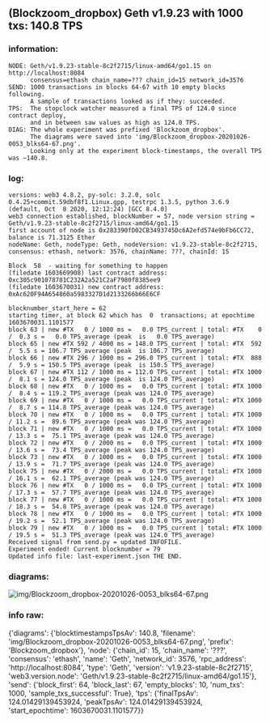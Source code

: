 
## (Blockzoom_dropbox) Geth v1.9.23 with 1000 txs: 140.8 TPS

### information:
```
NODE: Geth/v1.9.23-stable-8c2f2715/linux-amd64/go1.15 on http://localhost:8084
      consensus=ethash chain_name=??? chain_id=15 network_id=3576
SEND: 1000 transactions in blocks 64-67 with 10 empty blocks following.
      A sample of transactions looked as if they: succeeded.
TPS:  The stopclock watcher measured a final TPS of 124.0 since contract deploy,
      and in between saw values as high as 124.0 TPS.
DIAG: The whole experiment was prefixed 'Blockzoom_dropbox'.
      The diagrams were saved into 'img/Blockzoom_dropbox-20201026-0053_blks64-67.png'.
      Looking only at the experiment block-timestamps, the overall TPS was ~140.8.

```

### log:
```
versions: web3 4.8.2, py-solc: 3.2.0, solc 0.4.25+commit.59dbf8f1.Linux.gpp, testrpc 1.3.5, python 3.6.9 (default, Oct  8 2020, 12:12:24) [GCC 8.4.0]
web3 connection established, blockNumber = 57, node version string =  Geth/v1.9.23-stable-8c2f2715/linux-amd64/go1.15
first account of node is 0x283390fD02CB3493745Dc6A2efd574e9bFb6CC72, balance is 71.3125 Ether
nodeName: Geth, nodeType: Geth, nodeVersion: v1.9.23-stable-8c2f2715, consensus: ethash, network: 3576, chainName: ???, chainId: 15

Block  58  - waiting for something to happen
(filedate 1603669908) last contract address: 0xc305c901078781C232A2a521C2aF7980f8385ee9
(filedate 1603670031) new contract address: 0xAc620F94A654860a5983327D1d2133266b66E6CF

blocknumber_start_here = 62
starting timer, at block 62 which has  0  transactions; at epochtime 1603670031.1101577
block 63 | new #TX   0 / 1000 ms =   0.0 TPS_current | total: #TX    0 /  0.3 s =   0.0 TPS_average (peak  is   0.0 TPS_average)
block 65 | new #TX 592 / 4000 ms = 148.0 TPS_current | total: #TX  592 /  5.5 s = 106.7 TPS_average (peak  is 106.7 TPS_average)
block 66 | new #TX 296 / 1000 ms = 296.0 TPS_current | total: #TX  888 /  5.9 s = 150.5 TPS_average (peak  is 150.5 TPS_average)
block 67 | new #TX 112 / 1000 ms = 112.0 TPS_current | total: #TX 1000 /  8.1 s = 124.0 TPS_average (peak  is 124.0 TPS_average)
block 68 | new #TX   0 / 1000 ms =   0.0 TPS_current | total: #TX 1000 /  8.4 s = 119.2 TPS_average (peak was 124.0 TPS_average)
block 69 | new #TX   0 / 1000 ms =   0.0 TPS_current | total: #TX 1000 /  8.7 s = 114.8 TPS_average (peak was 124.0 TPS_average)
block 70 | new #TX   0 / 1000 ms =   0.0 TPS_current | total: #TX 1000 / 11.2 s =  89.6 TPS_average (peak was 124.0 TPS_average)
block 71 | new #TX   0 / 1000 ms =   0.0 TPS_current | total: #TX 1000 / 13.3 s =  75.1 TPS_average (peak was 124.0 TPS_average)
block 72 | new #TX   0 / 2000 ms =   0.0 TPS_current | total: #TX 1000 / 13.6 s =  73.4 TPS_average (peak was 124.0 TPS_average)
block 73 | new #TX   0 / 1000 ms =   0.0 TPS_current | total: #TX 1000 / 13.9 s =  71.7 TPS_average (peak was 124.0 TPS_average)
block 75 | new #TX   0 / 2000 ms =   0.0 TPS_current | total: #TX 1000 / 16.1 s =  62.1 TPS_average (peak was 124.0 TPS_average)
block 76 | new #TX   0 / 1000 ms =   0.0 TPS_current | total: #TX 1000 / 17.3 s =  57.7 TPS_average (peak was 124.0 TPS_average)
block 77 | new #TX   0 / 1000 ms =   0.0 TPS_current | total: #TX 1000 / 18.3 s =  54.8 TPS_average (peak was 124.0 TPS_average)
block 78 | new #TX   0 / 1000 ms =   0.0 TPS_current | total: #TX 1000 / 19.2 s =  52.1 TPS_average (peak was 124.0 TPS_average)
block 79 | new #TX   0 / 1000 ms =   0.0 TPS_current | total: #TX 1000 / 19.5 s =  51.3 TPS_average (peak was 124.0 TPS_average)
Received signal from send.py = updated INFOFILE.
Experiment ended! Current blocknumber = 79
Updated info file: last-experiment.json THE END.
```

### diagrams:
![img/Blockzoom_dropbox-20201026-0053_blks64-67.png](../../reader/img/Blockzoom_dropbox-20201026-0053_blks64-67.png)

### info raw:
{'diagrams': {'blocktimestampsTpsAv': 140.8,
              'filename': 'img/Blockzoom_dropbox-20201026-0053_blks64-67.png',
              'prefix': 'Blockzoom_dropbox'},
 'node': {'chain_id': 15,
          'chain_name': '???',
          'consensus': 'ethash',
          'name': 'Geth',
          'network_id': 3576,
          'rpc_address': 'http://localhost:8084',
          'type': 'Geth',
          'version': 'v1.9.23-stable-8c2f2715',
          'web3.version.node': 'Geth/v1.9.23-stable-8c2f2715/linux-amd64/go1.15'},
 'send': {'block_first': 64,
          'block_last': 67,
          'empty_blocks': 10,
          'num_txs': 1000,
          'sample_txs_successful': True},
 'tps': {'finalTpsAv': 124.01429139453924,
         'peakTpsAv': 124.01429139453924,
         'start_epochtime': 1603670031.1101577}}
